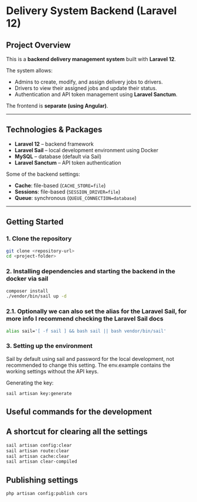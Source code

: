# Delivery System Backend (Laravel 12)

## Project Overview
This is a **backend delivery management system** built with **Laravel 12**. 

The system allows:

- Admins to create, modify, and assign delivery jobs to drivers.  
- Drivers to view their assigned jobs and update their status.  
- Authentication and API token management using **Laravel Sanctum**.  

The frontend is **separate (using Angular)**.

---

## Technologies & Packages
- **Laravel 12** – backend framework  
- **Laravel Sail** – local development environment using Docker  
- **MySQL** – database (default via Sail)  
- **Laravel Sanctum** – API token authentication  

Some of the backend settings:  
- **Cache**: file-based (`CACHE_STORE=file`)  
- **Sessions**: file-based (`SESSION_DRIVER=file`)  
- **Queue**: synchronous (`QUEUE_CONNECTION=database`)  

---

## Getting Started

### 1. Clone the repository
```bash
git clone <repository-url>
cd <project-folder> 
```

### 2. Installing dependencies and starting the backend in the docker via sail
```bash
composer install
./vendor/bin/sail up -d
```

### 2.1. Optionally we can also set the alias for the Laravel Sail, for more info I recommend checking the Laravel Sail docs

```bash
alias sail='[ -f sail ] && bash sail || bash vendor/bin/sail'
```


### 3. Setting up the environment
Sail by default using sail and password for the local development, not recommended to change this setting.
The env.example contains the working settings without the API keys.

Generating the key:
```bash
sail artisan key:generate
```

###

## Useful commands for the development

## A shortcut for clearing all the settings
```bash
sail artisan config:clear
sail artisan route:clear
sail artisan cache:clear
sail artisan clear-compiled
```

## Publishing settings
```bash
php artisan config:publish cors
```
